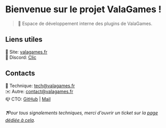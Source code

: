# Bienvenue sur le projet ValaGames !

> 🧰 Espace de développement interne des plugins de ValaGames.
  
## Liens utiles
🔎 Site: [valagames.fr](https://valagames.fr)  
📂 Discord: [Clic](https://discord.gg/AJf3rBDBWt)  

## Contacts
📠 Technique: [tech@valagames.fr](mailto://tech@valagames.fr)  
✉️ Autre: [contact@valagames.fr](mailto://contact@valagames.fr)  
📪 CTO: [GitHub](https://github.com/sigmazz) | [Mail](mailto://contact@sigmazz.fr)  
  
###### ❓Pour tous signalements techniques, merci d'ouvrir un ticket sur la [page dédiée à cela](https://github.com/ValaGames/public-support/pulls).
